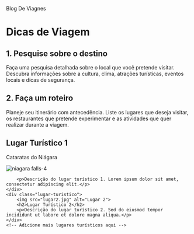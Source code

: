  Blog De Viagnes
<!DOCTYPE html>
<html>
<head>
    <link rel="stylesheet" type="text/css" href="style.css">
</head>
<body>
    <h1>Dicas de Viagem</h1>
    <div class="dica">
        <h2>1. Pesquise sobre o destino</h2>
        <p>Faça uma pesquisa detalhada sobre o local que você pretende visitar. Descubra informações sobre a cultura, clima, atrações turísticas, eventos locais e dicas de segurança.</p>
    </div>
    <div class="dica">
        <h2>2. Faça um roteiro</h2>
        <p>Planeje seu itinerário com antecedência. Liste os lugares que deseja visitar, os restaurantes que pretende experimentar e as atividades que quer realizar durante a viagem.</p>
    </div>
    <!-- Adicione mais dicas aqui -->
</body>
</html>


<!DOCTYPE html>
<html>
<head>
 
 
</head>
<body>
    <!DOCTYPE html>
<html>
<head>
     <div class="lugar-turistico">
      <h2>Lugar Turístico 1</h2>
    <p>Cataratas do Niágara</p>

 ![niagara falls-4](https://github.com/eduardamaria896/kkkkk/assets/106313690/a9b9625d-23f0-4a25-8eee-b10c9d45e58c)
   
        <p>Descrição do lugar turístico 1. Lorem ipsum dolor sit amet, consectetur adipiscing elit.</p>
    </div>
    <div class="lugar-turistico">
        <img src="lugar2.jpg" alt="Lugar 2">
        <h2>Lugar Turístico 2</h2>
        <p>Descrição do lugar turístico 2. Sed do eiusmod tempor incididunt ut labore et dolore magna aliqua.</p>
    </div>
    <!-- Adicione mais lugares turísticos aqui -->
</body>
</html>
